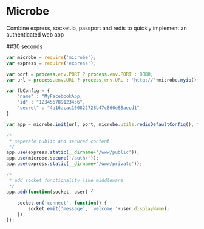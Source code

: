 Microbe
=========

Combine express, socket.io, passport and redis to quickly implement an authenticated web app


##30 seconds

```javascript
var microbe = require('microbe');
var express = require('express');

var port = process.env.PORT ? process.env.PORT : 8080;
var url = process.env.URL ? process.env.URL : 'http://'+microbe.myip()+':'+port;

var fbConfig = {
    "name" : "MyFacebookApp,
    "id" : "123456789123456",
    "secret" : "4a16acac100822728b47c860e88aecd1"
}

var app = microbe.init(url, port, microbe.utils.redisDefaultConfig(), fbConfig);

/*
 * seperate public and secured content
 */
app.use(express.static(__dirname+'/www/public'));
app.use(microbe.secure('/auth/')); 
app.use(express.static(__dirname+'/www/private'));

/*
 * add socket functionality like middleware
 */
app.add(function(socket, user) {
    
    socket.on('connect', function() {
        socket.emit('message', 'welcome '+user.displayName);
    });
});

 
```
